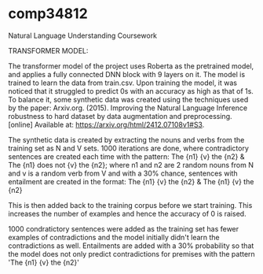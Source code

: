 # comp34812
Natural Language Understanding Coursework

TRANSFORMER MODEL:

The transformer model of the project uses Roberta as the pretrained model, and applies a fully connected DNN block with 9 layers on it.
The model is trained to learn the data from train.csv. 
Upon training the model, it was noticed that it struggled to predict 0s with an accuracy as high as that of 1s. To balance it, some synthetic data was created using the techniques used by the paper: Arxiv.org. (2015). Improving the Natural Language Inference robustness to hard dataset by data augmentation and preprocessing. [online] Available at: https://arxiv.org/html/2412.07108v1#S3.

The synthetic data is created by extracting the nouns and verbs from the training set as N and V sets.
1000 iterations are done, where contradictory sentences are created each time with the pattern:
The {n1} {v} the {n2} & The {n1} does not {v} the {n2}; where n1 and n2 are 2 random nouns from N and v is a random verb from V
and with a 30% chance, sentences with entailment are created in the format:
The {n1} {v} the {n2} & The {n1} {v} the {n2}

This is then added back to the training corpus before we start training. This increases the number of examples and hence the accuracy of 0 is raised.

1000 condratictory sentences were added as the training set has fewer examples of contradictions and the model initially didn't learn the contradictions as well. Entailments are added with a 30% probability so that the model does not only predict contradictions for premises with the pattern 'The {n1} {v} the {n2}'
